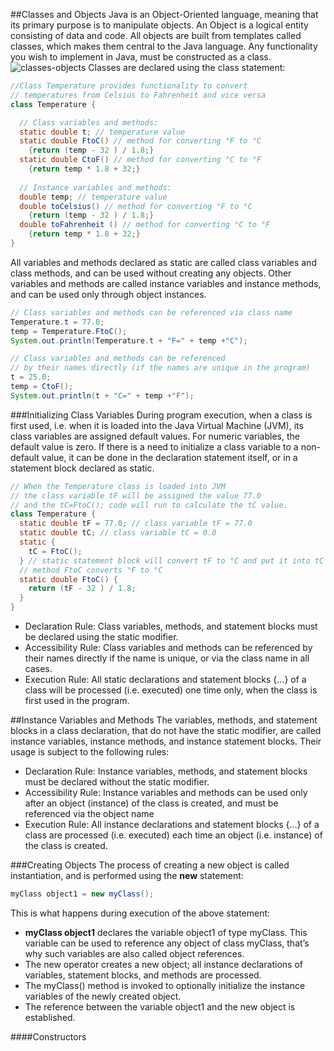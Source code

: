 ##Classes and Objects
Java is an Object-Oriented language, meaning that its primary purpose is to manipulate objects. An Object is a logical entity 
consisting of data and code. All objects are built from templates called classes, which makes them central to the Java language. 
Any functionality you wish to implement in Java, must be constructed as a class.
![classes-objects](https://cloud.githubusercontent.com/assets/13823751/21015511/e0b9f228-bd27-11e6-8303-152cdf3cfe3c.jpg)
Classes are declared using the class statement:
```java
//Class Temperature provides functionality to convert
// temperatures from Celsius to Fahrenheit and vice versa
class Temperature {

  // Class variables and methods:
  static double t; // temperature value
  static double FtoC() // method for converting °F to °C
    {return (temp - 32 ) / 1.8;}
  static double CtoF() // method for converting °C to °F
    {return temp * 1.8 + 32;}
    
  // Instance variables and methods:
  double temp; // temperature value
  double toCelsius() // method for converting °F to °C
    {return (temp - 32 ) / 1.8;}
  double toFahrenheit () // method for converting °C to °F
    {return temp * 1.8 + 32;}
}
```
All variables and methods declared as static are called class variables and class methods, and can be used without creating any objects. Other variables and methods are called instance variables and instance methods, and can be used only through object instances.
```java
// Class variables and methods can be referenced via class name
Temperature.t = 77.0;
temp = Temperature.FtoC();
System.out.println(Temperature.t + "F=" + temp +"C");

// Class variables and methods can be referenced
// by their names directly (if the names are unique in the program)
t = 25.0;
temp = CtoF();
System.out.println(t + "C=" + temp +"F");
```
###Initializing Class Variables
During program execution, when a class is first used, i.e. when it is loaded into the Java Virtual Machine (JVM), its class variables are assigned default values. For numeric variables, the default value is zero. If there is a need to initialize a class variable to a non-default value, it can be done in the declaration statement itself, or in a statement block declared as static.
```java
// When the Temperature class is loaded into JVM
// the class variable tF will be assigned the value 77.0
// and the tC=FtoC(); code will run to calculate the tC value.
class Temperature {
  static double tF = 77.0; // class variable tF = 77.0
  static double tC; // class variable tC = 0.0
  static { 
    tC = FtoC(); 
  } // static statement block will convert tF to °C and put it into tC
  // method FtoC converts °F to °C
  static double FtoC() {
    return (tF - 32 ) / 1.8;
  }
}
```
- Declaration Rule: Class variables, methods, and statement blocks must be declared using the static modifier.
- Accessibility Rule: Class variables and methods can be referenced by their names directly if the name is unique, or via the class name in all cases.
- Execution Rule: All static declarations and statement blocks {…} of a class will be processed (i.e. executed) one time only, when the class is first used in the program.

##Instance Variables and Methods
The variables, methods, and statement blocks in a class declaration, that do not have the static modifier, are called instance variables, instance methods, and instance statement blocks. Their usage is subject to the following rules:
- Declaration Rule: Instance variables, methods, and statement blocks must be declared without the static modifier.
- Accessibility Rule: Instance variables and methods can be used only after an object (instance) of the class is created, and must be referenced via the object name
- Execution Rule: All instance declarations and statement blocks {…} of a class are processed (i.e. executed) each time an object (i.e. instance) of the class is created.

###Creating Objects
The process of creating a new object is called instantiation, and is performed using the **new** statement:
```java
myClass object1 = new myClass();
```
This is what happens during execution of the above statement:
- **myClass object1** declares the variable object1 of type myClass. This variable can be used to reference any object of class myClass, that’s why such variables are also called object references.
- The new operator creates a new object; all instance declarations of variables, statement blocks, and methods are processed.
- The myClass() method is invoked to optionally initialize the instance variables of the newly created object.
- The reference between the variable object1 and the new object is established.

####Constructors
